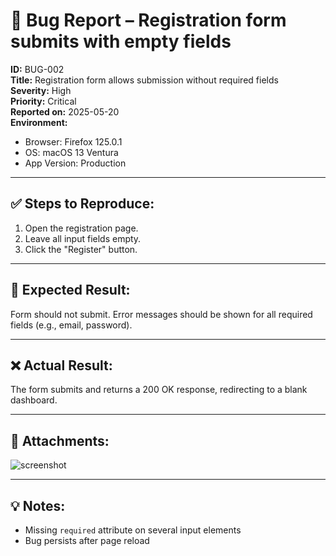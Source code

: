 # 🐞 Bug Report – Registration form submits with empty fields

**ID:** BUG-002  
**Title:** Registration form allows submission without required fields  
**Severity:** High  
**Priority:** Critical  
**Reported on:** 2025-05-20  
**Environment:**  
- Browser: Firefox 125.0.1  
- OS: macOS 13 Ventura  
- App Version: Production

---

## ✅ Steps to Reproduce:
1. Open the registration page.
2. Leave all input fields empty.
3. Click the "Register" button.

---

## 🧪 Expected Result:
Form should not submit. Error messages should be shown for all required fields (e.g., email, password).

---

## ❌ Actual Result:
The form submits and returns a 200 OK response, redirecting to a blank dashboard.

---

## 📎 Attachments:
![screenshot](../assets/bug-register-blank-submit.png)

---

## 💡 Notes:
- Missing `required` attribute on several input elements
- Bug persists after page reload